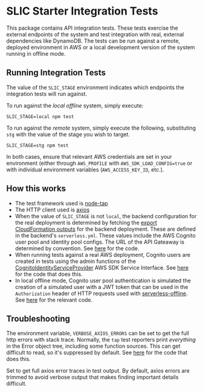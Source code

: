 # SLIC Starter Integration Tests

This package contains API integration tests. These tests exercise the external endpoints of the system and test integration with real, external dependencies like DynamoDB. The tests can be run against a remote, deployed environment in AWS or a local development version of the system running in offline mode.

<script id="asciicast-s1QZfAfZiwXa9ZS0F9JFhYuEt" src="https://asciinema.org/a/s1QZfAfZiwXa9ZS0F9JFhYuEt.js" async></script>

## Running Integration Tests

The value of the `SLIC_STAGE` environment indicates which endpoints the integration tests will run against.

To run against the _local offline_ system, simply execute:

```
SLIC_STAGE=local npm test
```

To run against the _remote_ system, simply execute the following, substituting `stg` with the value of the stage you wish to target.

```
SLIC_STAGE=stg npm test
```

In both cases, ensure that relevant AWS credentials are set in your environment (either through `AWS_PROFILE` with `AWS_SDK_LOAD_CONFIG=true` or with individual environment variables (`AWS_ACCESS_KEY_ID`, etc.).

## How this works

- The test framework used is [node-tap](http://node-tap.org/)
- The HTTP client used is [axios](https://github.com/axios/axios)
- When the value of `SLIC_STAGE` is not `local`, the backend configuration for the real deployment is determined by fetching the [export CloudFormation outputs](https://docs.aws.amazon.com/AWSCloudFormation/latest/UserGuide/using-cfn-stack-exports.html) for the backend deployment. These are defined in the backend's `serverless.yml`. These values include the AWS Cognito user pool and identity pool configs. The URL of the API Gateaway is determined by convention. See [here](lib/backend-config.js) for the code.
- When running tests against a real AWS deployment, Cognito users are created in tests using the admin functions of the [CognitoIdentityServiceProvider](https://docs.aws.amazon.com/AWSJavaScriptSDK/latest/AWS/CognitoIdentityServiceProvider.html) AWS SDK Service Interface. See [here](lib/cognito-util.js) for the code that does this.
- In local offline mode, Cognito user pool authentication is simulated the creation of a simulated user with a JWT token that can be used in the `Authorization` header of HTTP requests used with [serverless-offline](https://github.com/dherault/serverless-offline). See [here](lib/user-util.js) for the relevant code.

## Troubleshooting

The environment variable, `VERBOSE_AXIOS_ERRORS` can be set to get the full http errors with stack trace. Normally, the `tap` test reporters print _everything_ in the Error object tree, including some function sources. This can get difficult to read, so it's suppressed by default. See [here](lib/axios-util.js) for the code that does this.

Set to get full axios error traces in test output. By default, axios errors are trimmed to avoid verbose output that makes finding important details difficult.
